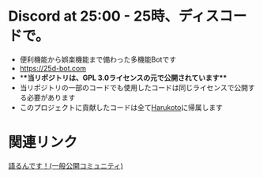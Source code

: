# Discord at 25:00 - 25時、ディスコードで。

- 便利機能から娯楽機能まで備わった多機能Botです
- https://25d-bot.com
- \***\*当リポジトリは、GPL 3.0ライセンスの元で公開されています\*\***
- 当リポジトリの一部のコードでも使用したコードは同じライセンスで公開する必要があります
- このプロジェクトに貢献したコードは全て[Harukoto](https://github.com/Harukotokoto)に帰属します

# 関連リンク

[語るんです！(一般公開コミュニティ)](https://discord.gg/Hg72H58uuw)
